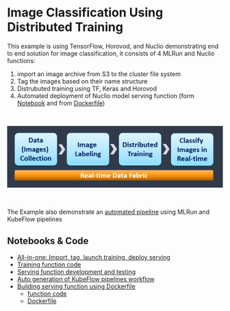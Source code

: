 # Image Classification Using Distributed Training

This example is using TensorFlow, Horovod, and Nuclio demonstrating end to end solution for image classification, 
it consists of 4 MLRun and Nuclio functions:

1. import an image archive from S3 to the cluster file system
2. Tag the images based on their name structure 
3. Distrubuted training using TF, Keras and Horovod
4. Automated deployment of Nuclio model serving function (form [Notebook](./notebooks/nuclio-serving-tf-images.ipynb) and from [Dockerfile](./inference-docker/Dockerfile))

<br><p align="center"><img src="workflow.png" width="600"/></p><br>

The Example also demonstrate an [automated pipeline](./notebooks/mlrun_mpijob_pipe.ipynb) using MLRun and KubeFlow pipelines 

## Notebooks & Code

* [All-in-one: Import, tag, launch training, deploy serving](mlrun_mpijob_classify.ipynb) 
* [Training function code](./py/horovod-training.py)
* [Serving function development and testing](./notebooks/nuclio-serving-tf-images.ipynb)
* [Auto generation of KubeFlow pipelines workflow](./notebooks/mlrun_mpijob_pipe.ipynb)
* [Building serving function using Dockerfile](./inference-docker)
  * [function code](./inference-docker/main.py)
  * [Dockerfile](./inference-docker/Dockerfile)

